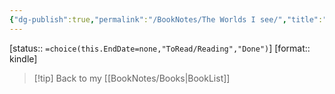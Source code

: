 ```yaml
---
{"dg-publish":true,"permalink":"/BookNotes/The Worlds I see/","title":"The Worlds I see","noteIcon":""}
---
```


[status:: `=choice(this.EndDate=none,"ToRead/Reading","Done")`]
[format:: kindle]

>[!tip] Back to my [[BookNotes/Books\|BookList]]